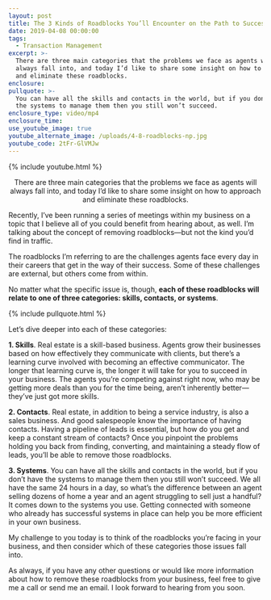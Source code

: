 ```yaml
---
layout: post
title: The 3 Kinds of Roadblocks You’ll Encounter on the Path to Success
date: 2019-04-08 00:00:00
tags:
  - Transaction Management
excerpt: >-
  There are three main categories that the problems we face as agents will
  always fall into, and today I’d like to share some insight on how to approach
  and eliminate these roadblocks.
enclosure:
pullquote: >-
  You can have all the skills and contacts in the world, but if you don’t have
  the systems to manage them then you still won’t succeed.
enclosure_type: video/mp4
enclosure_time:
use_youtube_image: true
youtube_alternate_image: /uploads/4-8-roadblocks-np.jpg
youtube_code: 2tFr-GlVMJw
---
```


{% include youtube.html %}

<center>There are three main categories that the problems we face as agents will always fall into, and today I’d like to share some insight on how to approach and eliminate these roadblocks.</center>

Recently, I’ve been running a series of meetings within my business on a topic that I believe all of you could benefit from hearing about, as well. I’m talking about the concept of removing roadblocks—but not the kind you’d find in traffic.&nbsp;

The roadblocks I’m referring to are the challenges agents face every day in their careers that get in the way of their success. Some of these challenges are external, but others come from within.&nbsp;

No matter what the specific issue is, though, **each of these roadblocks will relate to one of three categories: skills, contacts, or systems**.

{% include pullquote.html %}

Let’s dive deeper into each of these categories:&nbsp;

**1. Skills**. Real estate is a skill-based business. Agents grow their businesses based on how effectively they communicate with clients, but there’s a learning curve involved with becoming an effective communicator. The longer that learning curve is, the longer it will take for you to succeed in your business. The agents you’re competing against right now, who may be getting more deals than you for the time being, aren’t inherently better—they’ve just got more skills.&nbsp;

**2. Contacts**. Real estate, in addition to being a service industry, is also a sales business. And good salespeople know the importance of having contacts. Having a pipeline of leads is essential, but how do you get and keep a constant stream of contacts? Once you pinpoint the problems holding you back from finding, converting, and maintaining a steady flow of leads, you’ll be able to remove those roadblocks.

**3. Systems**. You can have all the skills and contacts in the world, but if you don’t have the systems to manage them then you still won’t succeed. We all have the same 24 hours in a day, so what’s the difference between an agent selling dozens of home a year and an agent struggling to sell just a handful? It comes down to the systems you use. Getting connected with someone who already has successful systems in place can help you be more efficient in your own business.

My challenge to you today is to think of the roadblocks you’re facing in your business, and then consider which of these categories those issues fall into.

As always, if you have any other questions or would like more information about how to remove these roadblocks from your business, feel free to give me a call or send me an email. I look forward to hearing from you soon.
